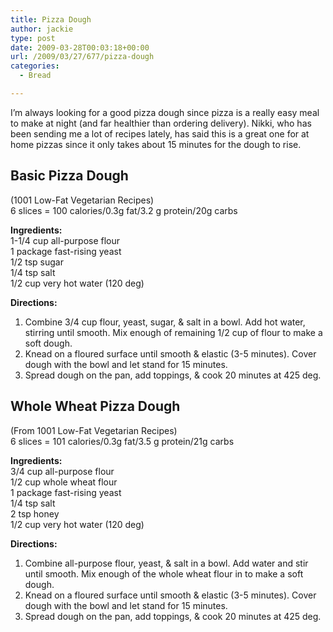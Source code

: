 ```yaml
---
title: Pizza Dough
author: jackie
type: post
date: 2009-03-28T00:03:18+00:00
url: /2009/03/27/677/pizza-dough
categories:
  - Bread

---
```

I&#8217;m always looking for a good pizza dough since pizza is a really easy meal to make at night (and far healthier than ordering delivery). Nikki, who has been sending me a lot of recipes lately, has said this is a great one for at home pizzas since it only takes about 15 minutes for the dough to rise.

## Basic Pizza Dough

(1001 Low-Fat Vegetarian Recipes)  
6 slices = 100 calories/0.3g fat/3.2 g protein/20g carbs

**Ingredients:**  
1-1/4 cup all-purpose flour  
1 package fast-rising yeast  
1/2 tsp sugar  
1/4 tsp salt  
1/2 cup very hot water (120 deg)

**Directions:**

  1. Combine 3/4 cup flour, yeast, sugar, & salt in a bowl. Add hot water, stirring until smooth. Mix enough of remaining 1/2 cup of flour to make a soft dough.
  2. Knead on a floured surface until smooth & elastic (3-5 minutes). Cover dough with the bowl and let stand for 15 minutes.
  3. Spread dough on the pan, add toppings, & cook 20 minutes at 425 deg.

## Whole Wheat Pizza Dough

(From 1001 Low-Fat Vegetarian Recipes)  
6 slices = 101 calories/0.3g fat/3.5 g protein/21g carbs

**Ingredients:**  
3/4 cup all-purpose flour  
1/2 cup whole wheat flour  
1 package fast-rising yeast  
1/4 tsp salt  
2 tsp honey  
1/2 cup very hot water (120 deg)

**Directions:**

  1. Combine all-purpose flour, yeast, & salt in a bowl. Add water and stir until smooth. Mix enough of the whole wheat flour in to make a soft dough.
  2. Knead on a floured surface until smooth & elastic (3-5 minutes). Cover dough with the bowl and let stand for 15 minutes.
  3. Spread dough on the pan, add toppings, & cook 20 minutes at 425 deg.